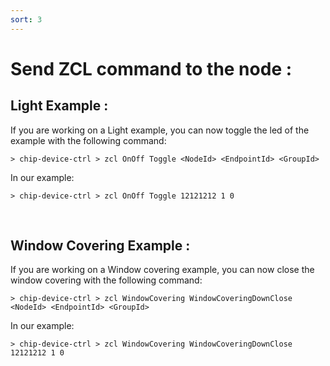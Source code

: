 ```yaml
---
sort: 3
---
```


# Send ZCL command to the node :

## Light Example :
If you are working on a Light example, you can now toggle the led of the example with the following command:

```
> chip-device-ctrl > zcl OnOff Toggle <NodeId> <EndpointId> <GroupId>
```

In our example:

```
> chip-device-ctrl > zcl OnOff Toggle 12121212 1 0
```
 
## Window Covering Example :
If you are working on a Window covering example, you can now close the window covering with the following command:

```
> chip-device-ctrl > zcl WindowCovering WindowCoveringDownClose <NodeId> <EndpointId> <GroupId>
```

In our example:

```
> chip-device-ctrl > zcl WindowCovering WindowCoveringDownClose 12121212 1 0
```
